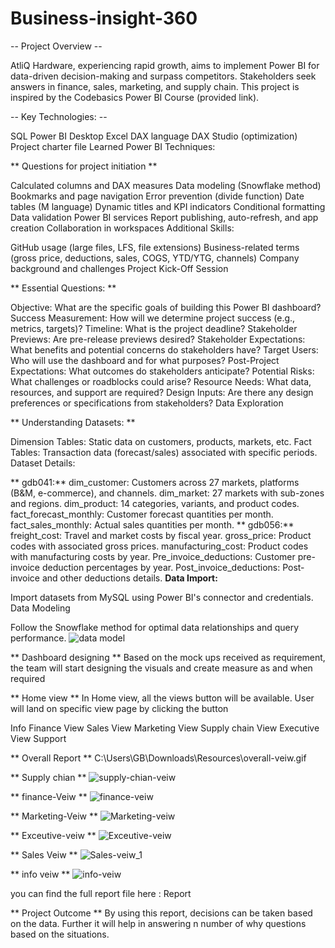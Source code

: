 # Business-insight-360
-- Project Overview --



AtliQ Hardware, experiencing rapid growth, aims to implement Power BI for data-driven decision-making and surpass competitors.
Stakeholders seek answers in finance, sales, marketing, and supply chain.
This project is inspired by the Codebasics Power BI Course (provided link).


-- Key Technologies: --

SQL
Power BI Desktop
Excel
DAX language
DAX Studio (optimization)
Project charter file
Learned Power BI Techniques:

** Questions for project initiation **


Calculated columns and DAX measures
Data modeling (Snowflake method)
Bookmarks and page navigation
Error prevention (divide function)
Date tables (M language)
Dynamic titles and KPI indicators
Conditional formatting
Data validation
Power BI services
Report publishing, auto-refresh, and app creation
Collaboration in workspaces
Additional Skills:

GitHub usage (large files, LFS, file extensions)
Business-related terms (gross price, deductions, sales, COGS, YTD/YTG, channels)
Company background and challenges
Project Kick-Off Session

** Essential Questions: **

Objective: What are the specific goals of building this Power BI dashboard?
Success Measurement: How will we determine project success (e.g., metrics, targets)?
Timeline: What is the project deadline?
Stakeholder Previews: Are pre-release previews desired?
Stakeholder Expectations: What benefits and potential concerns do stakeholders have?
Target Users: Who will use the dashboard and for what purposes?
Post-Project Expectations: What outcomes do stakeholders anticipate?
Potential Risks: What challenges or roadblocks could arise?
Resource Needs: What data, resources, and support are required?
Design Inputs: Are there any design preferences or specifications from stakeholders?
Data Exploration

** Understanding Datasets: **

Dimension Tables: Static data on customers, products, markets, etc.
Fact Tables: Transaction data (forecast/sales) associated with specific periods.
Dataset Details:

** gdb041:**
dim_customer: Customers across 27 markets, platforms (B&M, e-commerce), and channels.
dim_market: 27 markets with sub-zones and regions.
dim_product: 14 categories, variants, and product codes.
fact_forecast_monthly: Customer forecast quantities per month.
fact_sales_monthly: Actual sales quantities per month.
** gdb056:**
freight_cost: Travel and market costs by fiscal year.
gross_price: Product codes with associated gross prices.
manufacturing_cost: Product codes with manufacturing costs by year.
Pre_invoice_deductions: Customer pre-invoice deduction percentages by year.
Post_invoice_deductions: Post-invoice and other deductions details.
**Data Import:**

Import datasets from MySQL using Power BI's connector and credentials.
Data Modeling

Follow the Snowflake method for optimal data relationships and query performance.
![data model](https://github.com/Iqrabaloch123/Business-insight-360/assets/130351579/588cf6c5-ecd0-4385-92b9-aec7c0e85d38)

** Dashboard designing **
Based on the mock ups received as requirement, the team will start designing the visuals and create measure as and when required

** Home view **
In Home view, all the views button will be available. User will land on specific view page by clicking the button

Info
Finance View
Sales View
Marketing View
Supply chain View
Executive View
Support



** Overall Report **
C:\Users\GB\Downloads\Resources\overall-veiw.gif



** Supply chian **
![supply-chian-veiw](https://github.com/Iqrabaloch123/Business-insight-360/assets/130351579/7aad4341-fbb7-4730-9534-080087996231)

** finance-Veiw **
![finance-veiw](https://github.com/Iqrabaloch123/Business-insight-360/assets/130351579/97a2db14-a8b5-438c-a302-8f699f4dbcec)

** Marketing-Veiw **
![Marketing-veiw](https://github.com/Iqrabaloch123/Business-insight-360/assets/130351579/73ec88b6-2541-4213-bd1c-f04fa4529a47)

** Exceutive-veiw **
![Exceutive-veiw](https://github.com/Iqrabaloch123/Business-insight-360/assets/130351579/85e4f50a-8ff0-4faa-b8ca-208d27e1ece6)

** Sales Veiw **
![Sales-veiw_1](https://github.com/Iqrabaloch123/Business-insight-360/assets/130351579/311d382b-dd5b-425e-b216-a89f551a70b0)

** info veiw **
![info-veiw](https://github.com/Iqrabaloch123/Business-insight-360/assets/130351579/42235974-368c-4714-875e-da6d0224b229)

you can find the full report file here : Report

** Project Outcome **
By using this report, decisions can be taken based on the data. Further it will help in answering n number of why questions based on the situations.


